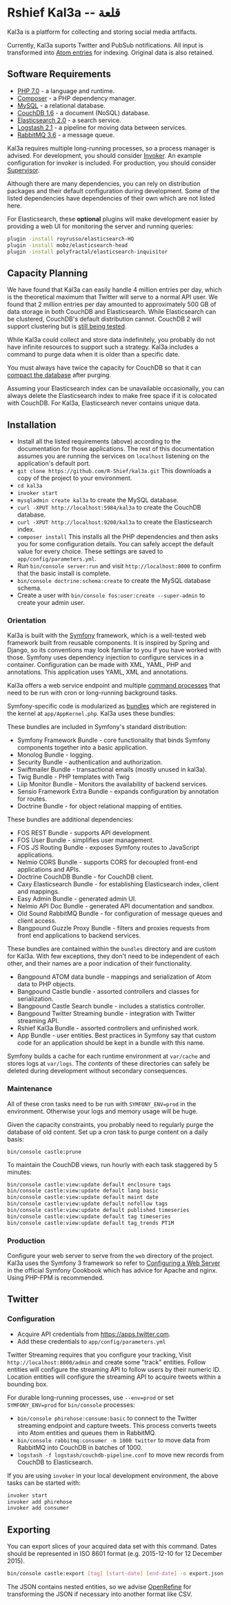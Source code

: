 Rshief Kal3a -- قلعة
====================

Kal3a is a platform for collecting and storing social media artifacts.

Currently, Kal3a suports Twitter and PubSub notifications. All input is transformed into [Atom entries](https://tools.ietf.org/html/rfc4287) for indexing. Original data is also retained.

## Software Requirements

* [PHP 7.0](http://php.net) - a language and runtime.
* [Composer](https://getcomposer.org) - a PHP dependency manager.
* [MySQL](http://dev.mysql.com/downloads/) - a relational database.
* [CouchDB 1.6](http://couchdb.apache.org) - a document (NoSQL) database.
* [Elasticsearch 2.0](https://www.elastic.co/products/elasticsearch) - a search service.
* [Logstash 2.1](https://www.elastic.co/products/logstash) - a pipeline for moving data between services.
* [RabbitMQ 3.6](https://www.rabbitmq.com) - a message queue.

Kal3a requires multiple long-running processes, so a process manager is advised. For development, you should consider
[Invoker](http://invoker.codemancers.com). An example configuration for invoker is included. For production, you should
consider [Supervisor](http://supervisord.org).

Although there are many dependencies, you can rely on distribution packages and their default configuration during
development. Some of the listed dependencies have dependencies of their own which are not listed here.

For Elasticsearch, these **optional** plugins will make development easier by providing a web UI for monitoring the
server and running queries:

```bash
plugin -install royrusso/elasticsearch-HQ
plugin -install mobz/elasticsearch-head
plugin -install polyfractal/elasticsearch-inquisitor
```

## Capacity Planning

We have found that Kal3a can easily handle 4 million entries per day, which is the theoretical maximum that Twitter
will serve to a normal API user. We found that 2 million entries per day amounted to approximately 500 GB of data
storage in both CouchDB and Elasticsearch. While Elasticsearch can be clustered, CouchDB's default distribution cannot.
CouchDB 2 will support clustering but is [still being tested](https://docs.google.com/document/d/1BtndYr-0KDQTqBSLVdJoR_8C5ObYjT1RBo_Qyh5ykdQ/edit).

While Kal3a could collect and store data indefinitely, you probably do not have infinite resources to support such a
strategy. Kal3a includes a command to purge data when it is older than a specific date.

You must always have twice the capacity for CouchDB so that it can [compact the database](http://docs.couchdb.org/en/1.6.1/maintenance/compaction.html)
after purging.

Assuming your Elasticsearch index can be unavailable occasionally, you can always delete the Elasticsearch index to
make free space if it is colocated with CouchDB. For Kal3a, Elasticsearch never contains unique data.

## Installation

* Install all the listed requirements (above) according to the documentation for those applications. The rest of this
  documentation assumes you are running the services on `localhost` listening on the application's default port.
* `git clone https://github.com/R-Shief/kal3a.git` This downloads a copy of the project to your environment.
* `cd kal3a`
* `invoker start`
* `mysqladmin create kal3a` to create the MySQL database.
* `curl -XPUT http://localhost:5984/kal3a` to create the CouchDB database.
* `curl -XPUT http://localhost:9200/kal3a` to create the Elasticsearch index.
* `composer install` This installs all the PHP dependencies and then asks you for some configuration details. You can
  safely accept the default value for every choice. These settings are saved to `app/config/parameters.yml`.
* Run `bin/console server:run` and visit `http://localhost:8000` to confirm that the basic install is complete.
* `bin/console doctrine:schema:create` to create the MySQL database schema.
* Create a user with `bin/console fos:user:create --super-admin` to create your admin user.

### Orientation

Kal3a is built with the [Symfony](http://symfony.com) framework, which is a well-tested
web framework built from reusable components. It is inspired by Spring and Django, so its
conventions may look familiar to you if you have worked with those. Symfony uses
dependency injection to configure services in a container. Configuration can be made with
XML, YAML, PHP and annotations. This application uses YAML, XML and annotations.

Kal3a offers a web service endpoint and multiple [command processes](http://symfony.com/doc/current/components/process.html) that need to be run
with cron or long-running background tasks.

Symfony-specific code is modularized as [bundles](http://symfony.com/doc/current/cookbook/bundles/index.html) which are registered in the kernel at `app/AppKernel.php`. Kal3a uses these bundles:

These bundles are included in Symfony's standard distribution:

* Symfony Framework Bundle - core functionality that binds Symfony components together into a basic application.
* Monolog Bundle - logging.
* Security Bundle - authentication and authorization.
* Swiftmailer Bundle - transactional emails (mostly unused in kal3a).
* Twig Bundle - PHP templates with Twig
* Liip Monitor Bundle - Monitors the availability of backend services.
* Sensio Framework Extra Bundle - expands configuration by annotation for routes.
* Doctrine Bundle - for object relational mapping of entities.

These bundles are additional dependencies:

* FOS REST Bundle - supports API development.
* FOS User Bundle - simplifies user management.
* FOS JS Routing Bundle - exposes Symfony routes to JavaScript applications.
* Nelmio CORS Bundle - supports CORS for decoupled front-end applications and APIs.
* Doctrine CouchDB Bundle - for CouchDB client.
* Caxy Elasticsearch Bundle - for establishing Elasticsearch index, client and mappings.
* Easy Admin Bundle - generated admin UI.
* Nelmio API Doc Bundle - generated API documentation and sandbox.
* Old Sound RabbitMQ Bundle - for configuration of message queues and client access.
* Bangpound Guzzle Proxy Bundle - filters and proxies requests from front end applications to backend services.

These bundles are contained within the `bundles` directory and are custom for Kal3a. With
few exceptions, they don't need to be independent of each other, and their names are a poor
indication of their functionality.

* Bangpound ATOM data bundle - mappings and serialization of Atom data to PHP objects.
* Bangpound Castle bundle - assorted controllers and classes for serialization.
* Bangpound Castle Search bundle - includes a statistics controller.
* Bangpound Twitter Streaming bundle - integration with Twitter streaming API.
* Rshief Kal3a Bundle - assorted controllers and unfinished work.
* App Bundle - user entities. Best practices in Symfony say that custom code for an application should be kept in a bundle with this name.

Symfony builds a cache for each runtime environment at `var/cache` and stores logs at
`var/logs`. The *contents* of these directories can safely be deleted during development
without secondary consequences.

### Maintenance

All of these cron tasks need to be run with `SYMFONY_ENV=prod` in the environment. Otherwise
your logs and memory usage will be huge.

Given the capacity constraints, you probably need to regularly purge the database of old
content. Set up a cron task to purge content on a daily basis:

```
bin/console castle:prune
```

To maintain the CouchDB views, run hourly with each task staggered by 5 minutes:

```bash
bin/console castle:view:update default enclosure tags
bin/console castle:view:update default lang basic
bin/console castle:view:update default maint date
bin/console castle:view:update default nofollow tags
bin/console castle:view:update default published timeseries
bin/console castle:view:update default tag timeseries
bin/console castle:view:update default tag_trends PT1M
```

### Production

Configure your web server to serve from the `web` directory of the project. Kal3a uses the Symfony 3 framework so refer
to [Configuring a Web Server](http://symfony.com/doc/current/cookbook/configuration/web_server_configuration.html) in
the official Symfony Cookbook which has advice for Apache and nginx. Using PHP-FPM is recommended.

## Twitter

### Configuration

* Acquire API credentials from <https://apps.twitter.com>.
* Add these credentials to `app/config/parameters.yml`

Twitter Streaming requires that you configure your tracking, Visit `http://localhost:8000/admin` and create some "track" entities.
Follow entities will configure the streaming API to follow users by their numeric ID. Location
entities will configure the streaming API to acquire tweets within a bounding box.

For durable long-running processes, use `--env=prod` or set `SYMFONY_ENV=prod` for
`bin/console` processes:

* `bin/console phirehose:consume:basic` to connect to the Twitter streaming endpoint and capture tweets. This process converts tweets into Atom entities and queues them in RabbitMQ.
* `bin/console rabbitmq:consumer -m 1000 twitter` to move data from RabbitMQ into CouchDB in batches of 1000.
* `logstash -f logstash/couchdb-pipeline.conf` to move new records from CouchDB to Elasticsearch.

If you are using `invoker` in your local development environment, the above tasks can be started with:

```bash
invoker start
invoker add phirehose
invoker add consumer
```

## Exporting

You can export slices of your acquired data set with this command. Dates should be represented
in ISO 8601 format (e.g. 2015-12-10 for 12 December 2015).

```bash
bin/console castle:export [tag] [start-date] [end-date] -o export.json
```

The JSON contains nested entities, so we advise [OpenRefine](http://openrefine.org) for
transforming the JSON if necessary into another format like CSV.
